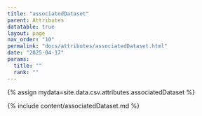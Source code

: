 ```yaml
---
title: "associatedDataset"
parent: Attributes
datatable: true
layout: page
nav_order: "10"
permalink: "docs/attributes/associatedDataset.html"
date: "2025-04-17"
params:
  title: ""
  rank: ""
---
```

{% assign mydata=site.data.csv.attributes.associatedDataset %} 

{% include content/associatedDataset.md %}
